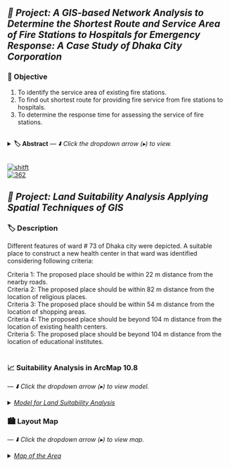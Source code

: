 ## <i>**📘 Project:** A GIS-based Network Analysis to Determine the Shortest Route and Service Area of Fire Stations to Hospitals for Emergency Response: A Case Study of Dhaka City Corporation </i> <br>

### **🎯 Objective** 
1. To identify the service area of existing fire stations.
2. To find out shortest route for providing fire service from fire stations to hospitals.  
3. To determine the response time for assessing the service of fire stations.
<br>
<details>
<summary> <b>🏷️ Abstract</b> — <i>⬇️ Click the dropdown arrow (▸) to view. </i> </summary> 
<p align="justify">
Fires at hospitals are a typical occurrence that frequently causes considerable health and property damage. Fire stations should be well-equipped and prepared to give aid to hospitals in times of emergency. Response time is an important factor in determining the quality of a fire station's service. It is crucial for response times to be as short as possible. This response time is determined by the condition of the emergency response vehicle as well as any potential impediments or prohibitions on the road network. Hospitals in Bangladesh are also prone to fire accidents, and in times of emergency, the current road network, congestion, and unplanned land use create difficulties in providing an effective supply of fire service. The current study is an effort to model the shortestroute for a fire service to go through a road network using GIS technology and application on the tertiary hospitals of Dhaka City Corporation Area. This allows fire stations to take the shortest route possible, reducing emergency response time and helping to save lives and property. 
</p> 
 </details>
<br>

[![shitft](https://img.shields.io/static/v1?label=Project%20Presentation&message=%20&color=FFD700&style=for-the-badge)](362.pdf) <br>
[![362](https://img.shields.io/static/v1?label=Project%20Report&message=%20&color=0A66C2&style=for-the-badge)](report.pdf)
<br>



## <i>**📘 Project:** Land Suitability Analysis Applying Spatial Techniques of GIS </i> <br>

### **🏷️ Description** <br>
Different features of ward # 73 of Dhaka city were depicted. A suitable place to construct a new health center in that ward was identified considering following criteria: <br>

Criteria 1: The proposed place should be within 22 m distance from the nearby roads.  
Criteria 2: The proposed place should be within 82 m distance from the location of religious places.<br> 
Criteria 3: The proposed place should be within 54 m distance from the location of shopping areas.<br>
Criteria 4: The proposed place should be beyond 104 m distance from the location of existing health centers. <br>
Criteria 5: The proposed place should be beyond 104 m distance from the location of educational institutes. <br>
<br>

### 📈 Suitability Analysis in ArcMap 10.8
 — <i>⬇️ Click the dropdown arrow (▸) to view model.</i>
<details>
  <summary><a href="#m"><em>Model for Land Suitability Analysis</em></a></summary>
  <p align="left">
    <img src="./Model.png" alt="Model" width="100%">
  </p>
</details>

### 🏙️ Layout Map
 — <i>⬇️ Click the dropdown arrow (▸) to view map.</i>
<details>
  <summary><a href="#m"><em>Map of the Area</em></a></summary>
  <p align="left">
    <img src="./Suitable_Location.png" alt="Model" width="100%">
  </p>
</details>
